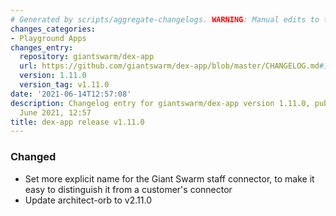 ```yaml
---
# Generated by scripts/aggregate-changelogs. WARNING: Manual edits to this files will be overwritten.
changes_categories:
- Playground Apps
changes_entry:
  repository: giantswarm/dex-app
  url: https://github.com/giantswarm/dex-app/blob/master/CHANGELOG.md#1110---2021-06-14
  version: 1.11.0
  version_tag: v1.11.0
date: '2021-06-14T12:57:08'
description: Changelog entry for giantswarm/dex-app version 1.11.0, published on 14
  June 2021, 12:57
title: dex-app release v1.11.0
---
```


### Changed
- Set more explicit name for the Giant Swarm staff connector, to make it easy to distinguish it from a customer's connector
- Update architect-orb to v2.11.0
